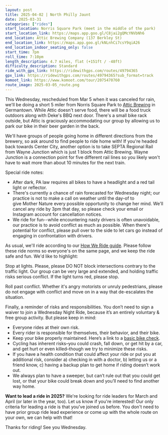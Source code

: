 ```yaml
---
layout: post
title: 2025-04-02 | North Philly Jaunt
date: 2025-03-31
categories: ["rides"]
start_location: Norris Square Park (meet in the middle of the park)
start_location_link: https://maps.app.goo.gl/C8jai2gQMcYNVbNh6
end_location: Attic Brewing Company (137 Berkley St)  
end_location_link: https://maps.app.goo.gl/kNLnhCi7csY9qiA26
end_location_indoor_seating_only: false
start_time: 7pm
roll_time: 7:10pm
length_description: 4.7 miles, flat (+151ft / -48ft)  
difficulty_description: Standard
ride_with_gps_link: https://ridewithgps.com/routes/49794365
gpx_link: https://ridewithgps.com/routes/49794365?sub_format=track
komoot_link: https://www.komoot.com/tour/2075470760
route_image: 2025-03-05_route.png
---
```


This Wednesday, rescheduled from Mar 5 when it was canceled for rain, we'll be doing a short 5 miler from Norris Square Park to [Attic Brewing](https://www.atticbrewing.com/) in Germantown. While Attic doesn't serve food, there will be a food truck outdoors along with Deke's BBQ next door. There's a small bike rack outside, but Attic is graciously accommodating our group by allowing us to park our bike in their beer garden in the back. 

We'll have groups of people going home in different directions from the brewery, so ask around to find people to ride home with! If you're headed back towards Center City, another option is to take SEPTA Regional Rail from Wayne Junction which is just 1 block from Attic Brewing. Wayne Junction is a connection point for five different rail lines so you likely won't have to wait more than about 10 minutes for the next train. 

Special ride notes:

* After dark, PA law requires all bikes to have a headlight and a red tail light or reflector. 
* There's currently a chance of rain forecasted for Wednesday night; our practice is not to make a call on weather until the day-of to give Mother Nature every possible opportunity to change her mind. We'll cancel any ride by 3pm that day, so please check your email or Instagram account for cancellation notices.
* We ride for fun--while encountering nasty drivers is often unavoidable, our practice is to avoid conflict as much as possible. When there's potential for conflict, please pull over to the side to let cars go instead of engaging in confrontation with drivers. 

As usual, we'll ride according to our [How We Ride guide](/how-we-ride). Please follow these ride norms so everyone's on the same page, and we keep the ride safe and fun. We'd like to highlight:

Stop at lights. Please, please DO NOT block intersections contrary to the traffic light. Our group can be very large and extended, and holding traffic risks serious conflict. If the light turns red, please stop.

Roll past conflict. Whether it's angry motorists or unruly pedestrians, please do not engage with conflict and move on in a way that de-escalates the situation.

Finally, a reminder of risks and responsibilities. You don’t need to sign a waiver to join a Wednesday Night Ride, because it’s an entirely voluntary & free group activity. But please keep in mind:

* Everyone rides at their own risk.
* Every rider is responsible for themselves, their behavior, and their bike.
* Keep your bike properly maintained. Here’s a link to a [basic bike check](https://bikepgh.org/2017/03/09/bike-video-abc-quick-check/).
* Cycling has inherent risks–you could crash, fall down, or get hit by a car, and get hurt or even killed–though we try to minimize these risks.
* If you have a health condition that could affect your ride or put you at additional risk, consider a) checking in with a doctor, b) letting us or a friend know, c) having a backup plan to get home if riding doesn’t work out.
* We always plan to have a sweeper, but can’t rule out that you could get lost, or that your bike could break down and you’ll need to find another way home.

**Want to lead a ride in 2025?** We're looking for ride leaders for March and April (or later in the year, too). Let us know if you're interested! Our only criteria for leading a ride is that you've joined us before. You don't need to have prior group ride lead experience or come up with the whole route on your own, we can help with that!

Thanks for riding! See you Wednesday.
